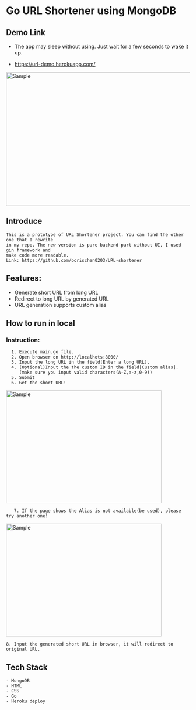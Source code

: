 # **Go URL Shortener using MongoDB**

## Demo Link

 - The app may sleep without using. Just wait for a few seconds to wake it up.

- https://url-demo.herokuapp.com/

<p align="left">
    <img src="https://i.imgur.com/z2YPfa2.png" alt="Sample"  width="623" height="365" >
    <p align="left">
</p>

## Introduce
    This is a prototype of URL Shortener project. You can find the other one that I rewrite
    in my repo. The new version is pure backend part without UI, I used gin framework and
    make code more readable.
    Link: https://github.com/borischen0203/URL-shortener



## Features:

- Generate short URL from long URL
- Redirect to long URL by generated URL
- URL generation supports custom alias


## How to run in local


### Instruction:

      1. Execute main.go file.
      2. Open browser on http://localhots:8000/
      3. Input the long URL in the field[Enter a long URL].
      4. (Optional)Input the the custom ID in the field[Custom alias].
         (make sure you input valid characters(A-Z,a-z,0-9))
      5. Submit
      6. Get the short URL!


<p align="left">
    <img src="https://i.imgur.com/B7Q47kh.png" alt="Sample"  width="426" height="308" >
    <p align="left">
</p>

```
   7. If the page shows the Alias is not available(be used), please try another one!
```

<p align="left">
    <img src="https://i.imgur.com/lbBe18Z.png" alt="Sample"  width="426" height="308" >
</p>

    8. Input the generated short URL in browser, it will redirect to original URL.

## Tech Stack
    - MongoDB
    - HTML
    - CSS
    - Go
    - Heroku deploy
